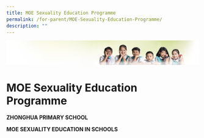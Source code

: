 ```yaml
---
title: MOE Sexuality Education Programme
permalink: /for-parent/MOE-Sexuality-Education-Programme/
description: ""
---
```

![](/images/Banner.jpg)

MOE Sexuality Education Programme
=================================

**ZHONGHUA PRIMARY SCHOOL**

  

**MOE SEXUALITY EDUCATION IN SCHOOLS**

